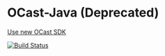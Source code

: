 # OCast-Java (Deprecated)

[Use new OCast SDK](https://github.com/Orange-OpenSource/OCast-JVM)

[![Build Status](https://travis-ci.org/Orange-OpenSource/OCast-Java.png)](https://travis-ci.org/Orange-OpenSource/OCast-Java)
